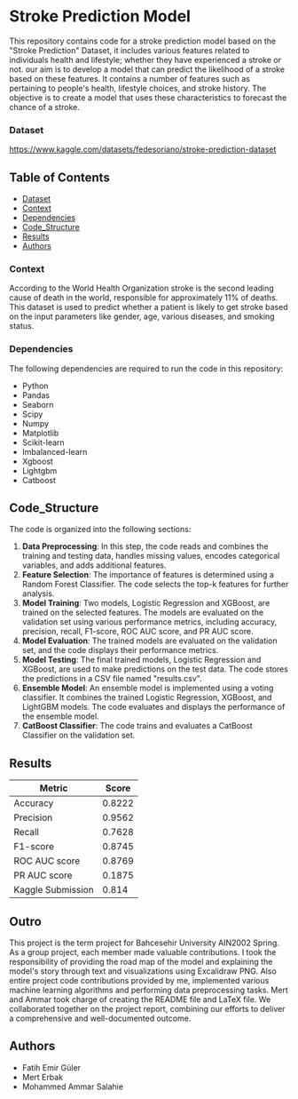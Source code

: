 # Stroke Prediction Model
This repository contains code for a stroke prediction model based on the "Stroke Prediction" Dataset, it includes various features related to individuals health and lifestyle; whether they have experienced a stroke or not. our aim is to develop a model that can predict the likelihood of a stroke based on these features. It contains a number of features such as pertaining to people's health, lifestyle choices, and stroke history. The objective is to create a model that uses these characteristics to forecast the chance of a stroke.
### Dataset
https://www.kaggle.com/datasets/fedesoriano/stroke-prediction-dataset


## Table of Contents

- [Dataset](#Dataset)
- [Context](#Context)
- [Dependencies](#Dependencies)
- [Code_Structure](#Code_Structure)
- [Results](#Results)
- [Authors](#authors)

### Context
According to the World Health Organization stroke is the second leading cause of death in the world, responsible for approximately 11% of deaths. This dataset is used to predict whether a patient is likely to get stroke based on the input parameters like gender, age, various diseases, and smoking status.

### Dependencies
The following dependencies are required to run the code in this repository:

- Python
- Pandas
- Seaborn
- Scipy
- Numpy
- Matplotlib
- Scikit-learn
- Imbalanced-learn
- Xgboost
- Lightgbm
- Catboost

## Code_Structure
The code is organized into the following sections:
1. **Data Preprocessing**: In this step, the code reads and combines the training and testing data, handles missing values, encodes categorical variables, and adds additional features.
2. **Feature Selection**: The importance of features is determined using a Random Forest Classifier. The code selects the top-k features for further analysis.
3. **Model Training**: Two models, Logistic Regression and XGBoost, are trained on the selected features. The models are evaluated on the validation set using various performance metrics, including accuracy, precision, recall, F1-score, ROC AUC score, and PR AUC score.
4. **Model Evaluation**: The trained models are evaluated on the validation set, and the code displays their performance metrics.
5. **Model Testing**: The final trained models, Logistic Regression and XGBoost, are used to make predictions on the test data. The code stores the predictions in a CSV file named "results.csv".
6. **Ensemble Model**: An ensemble model is implemented using a voting classifier. It combines the trained Logistic Regression, XGBoost, and LightGBM models. The code evaluates and displays the performance of the ensemble model.
7. **CatBoost Classifier**: The code trains and evaluates a CatBoost Classifier on the validation set.



## Results
| Metric              | Score     |
|---------------------|-----------|
| Accuracy            | 0.8222    |
| Precision           | 0.9562    |
| Recall              | 0.7628    |
| F1-score            | 0.8745    |
| ROC AUC score       | 0.8769    |
| PR AUC score        | 0.1875    |
| Kaggle Submission   | 0.814     |

## Outro 
This project is the term project for Bahcesehir University AIN2002 Spring. As a group project, each member made valuable contributions. I took the responsibility of providing the road map of the model and explaining the model's story through text and visualizations using Excalidraw PNG. Also entire project code contributions provided by me, implemented various machine learning algorithms and performing data preprocessing tasks. Mert and Ammar took charge of creating the README file and LaTeX file. We collaborated together on the project report, combining our efforts to deliver a comprehensive and well-documented outcome.


## Authors
- Fatih Emir Güler
- Mert Erbak 
- Mohammed Ammar Salahie

